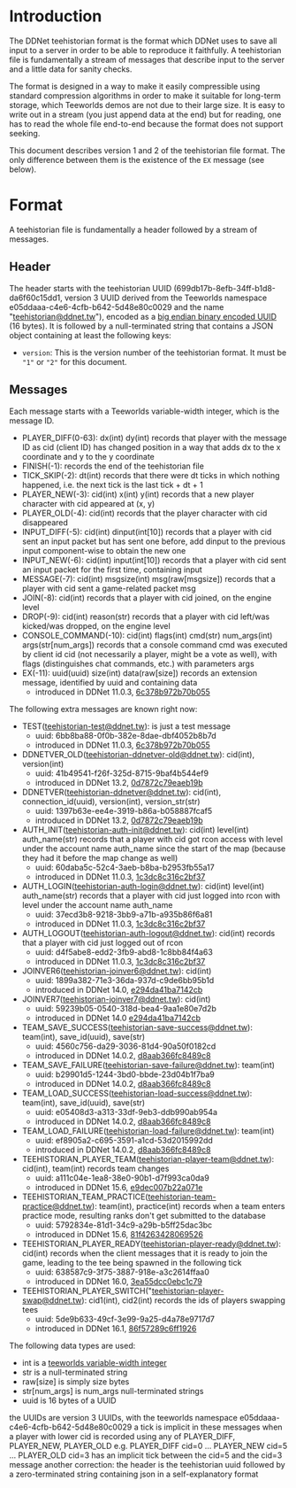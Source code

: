 Introduction
============

The DDNet teehistorian format is the format which DDNet uses to save all input
to a server in order to be able to reproduce it faithfully. A teehistorian file
is fundamentally a stream of messages that describe input to the server and a
little data for sanity checks.

The format is designed in a way to make it easily compressible using standard
compression algorithms in order to make it suitable for long-term storage,
which Teeworlds demos are not due to their large size. It is easy to write out
in a stream (you just append data at the end) but for reading, one has to read
the whole file end-to-end because the format does not support seeking.

This document describes version 1 and 2 of the teehistorian file format. The
only difference between them is the existence of the `EX` message (see below).


Format
======

A teehistorian file is fundamentally a header followed by a stream of messages.


Header
------

The header starts with the teehistorian UUID
(699db17b-8efb-34ff-b1d8-da6f60c15dd1, version 3 UUID derived from the
Teeworlds namespace e05ddaaa-c4e6-4cfb-b642-5d48e80c0029 and the name
"teehistorian@ddnet.tw"), encoded as a [big endian binary encoded
UUID](https://en.wikipedia.org/w/index.php?title=Universally_unique_identifier&oldid=844235295#Encoding)
(16 bytes). It is followed by a null-terminated string that contains a JSON
object containing at least the following keys:

* `version`: This is the version number of the teehistorian format. It must be
  `"1"` or `"2"` for this document.

Messages
--------

Each message starts with a Teeworlds variable-width integer, which is the
message ID.

* PLAYER\_DIFF(0-63): dx(int) dy(int) records that player with the message ID as cid (client ID) has changed position in a way that adds dx to the x coordinate and y to the y coordinate
* FINISH(-1): records the end of the teehistorian file
* TICK\_SKIP(-2): dt(int) records that there were dt ticks in which nothing happened, i.e. the next tick is the last tick + dt + 1
* PLAYER\_NEW(-3): cid(int) x(int) y(int) records that a new player character with cid appeared at (x, y)
* PLAYER\_OLD(-4): cid(int) records that the player character with cid disappeared
* INPUT\_DIFF(-5): cid(int) dinput(int[10]) records that a player with cid sent an input packet but has sent one before, add dinput to the previous input component-wise to obtain the new one
* INPUT\_NEW(-6): cid(int) input(int[10]) records that a player with cid sent an input packet for the first time, containing input
* MESSAGE(-7): cid(int) msgsize(int) msg(raw[msgsize]) records that a player with cid sent a game-related packet msg
* JOIN(-8): cid(int) records that a player with cid joined, on the engine level
* DROP(-9): cid(int) reason(str) records that a player with cid left/was kicked/was dropped, on the engine level
* CONSOLE\_COMMAND(-10): cid(int) flags(int) cmd(str) num\_args(int) args(str[num\_args]) records that a console command cmd was executed by client id cid (not necessarily a player, might be a vote as well), with flags (distinguishes chat commands, etc.) with parameters args
* EX(-11): uuid(uuid) size(int) data(raw[size]) records an extension message, identified by uuid and containing data
  * introduced in DDNet 11.0.3, [6c378b972b70b055](https://github.com/ddnet/ddnet/commit/6c378b972b70b0556d3b434b26baa0b9ffe490f1)

The following extra messages are known right now:
* TEST(teehistorian-test@ddnet.tw): is just a test message
  * uuid: 6bb8ba88-0f0b-382e-8dae-dbf4052b8b7d
  * introduced in DDNet 11.0.3, [6c378b972b70b055](https://github.com/ddnet/ddnet/commit/6c378b972b70b0556d3b434b26baa0b9ffe490f1)
* DDNETVER\_OLD(teehistorian-ddnetver-old@ddnet.tw): cid(int), version(int)
  * uuid: 41b49541-f26f-325d-8715-9baf4b544ef9
  * introduced in DDNet 13.2, [0d7872c79eaeb19b](https://github.com/ddnet/ddnet/commit/0d7872c79eaeb19b3fd08c39c013a1043db1fd9b)
* DDNETVER(teehistorian-ddnetver@ddnet.tw): cid(int), connection\_id(uuid), version(int), version\_str(str)
  * uuid: 1397b63e-ee4e-3919-b86a-b058887fcaf5
  * introduced in DDNet 13.2, [0d7872c79eaeb19b](https://github.com/ddnet/ddnet/commit/0d7872c79eaeb19b3fd08c39c013a1043db1fd9b)
* AUTH\_INIT(teehistorian-auth-init@ddnet.tw): cid(int) level(int) auth\_name(str) records that a player with cid got rcon access with level under the account name auth\_name since the start of the map (because they had it before the map change as well)
  * uuid: 60daba5c-52c4-3aeb-b8ba-b2953fb55a17
  * introduced in DDNet 11.0.3, [1c3dc8c316c2bf37](https://github.com/ddnet/ddnet/commit/1c3dc8c316c2bf37b94814d390c1c214422d46a9)
* AUTH\_LOGIN(teehistorian-auth-login@ddnet.tw): cid(int) level(int) auth\_name(str) records that a player with cid just logged into rcon with level under the account name auth\_name
  * uuid: 37ecd3b8-9218-3bb9-a71b-a935b86f6a81
  * introduced in DDNet 11.0.3, [1c3dc8c316c2bf37](https://github.com/ddnet/ddnet/commit/1c3dc8c316c2bf37b94814d390c1c214422d46a9)
* AUTH\_LOGOUT(teehistorian-auth-logout@ddnet.tw): cid(int) records that a player with cid just logged out of rcon
  * uuid: d4f5abe8-edd2-3fb9-abd8-1c8bb84f4a63
  * introduced in DDNet 11.0.3, [1c3dc8c316c2bf37](https://github.com/ddnet/ddnet/commit/1c3dc8c316c2bf37b94814d390c1c214422d46a9)
* JOINVER6(teehistorian-joinver6@ddnet.tw): cid(int)
  * uuid: 1899a382-71e3-36da-937d-c9de6bb95b1d
  * introduced in DDNet 14.0, [e294da41ba7142cb](https://github.com/ddnet/ddnet/commit/e294da41ba7142cb583a5dd2eab45af2ec9a8447)
* JOINVER7(teehistorian-joinver7@ddnet.tw): cid(int)
  * uuid: 59239b05-0540-318d-bea4-9aa1e80e7d2b
  * introduced in DDNet 14.0 [e294da41ba7142cb](https://github.com/ddnet/ddnet/commit/e294da41ba7142cb583a5dd2eab45af2ec9a8447)
* TEAM\_SAVE\_SUCCESS(teehistorian-save-success@ddnet.tw): team(int), save\_id(uuid), save(str)
  * uuid: 4560c756-da29-3036-81d4-90a50f0182cd
  * introduced in DDNet 14.0.2, [d8aab366fc8489c8](https://github.com/ddnet/ddnet/commit/d8aab366fc8489c8cba4c77d73a6a7bfcce83bbc)
* TEAM\_SAVE\_FAILURE(teehistorian-save-failure@ddnet.tw): team(int)
  * uuid: b29901d5-1244-3bd0-bbde-23d04b1f7ba9
  * introduced in DDNet 14.0.2, [d8aab366fc8489c8](https://github.com/ddnet/ddnet/commit/d8aab366fc8489c8cba4c77d73a6a7bfcce83bbc)
* TEAM\_LOAD\_SUCCESS(teehistorian-load-success@ddnet.tw): team(int), save\_id(uuid), save(str)
  * uuid: e05408d3-a313-33df-9eb3-ddb990ab954a
  * introduced in DDNet 14.0.2, [d8aab366fc8489c8](https://github.com/ddnet/ddnet/commit/d8aab366fc8489c8cba4c77d73a6a7bfcce83bbc)
* TEAM\_LOAD\_FAILURE(teehistorian-load-failure@ddnet.tw): team(int)
  * uuid: ef8905a2-c695-3591-a1cd-53d2015992dd
  * introduced in DDNet 14.0.2, [d8aab366fc8489c8](https://github.com/ddnet/ddnet/commit/d8aab366fc8489c8cba4c77d73a6a7bfcce83bbc)
* TEEHISTORIAN\_PLAYER\_TEAM(teehistorian-player-team@ddnet.tw): cid(int), team(int) records team changes
  * uuid: a111c04e-1ea8-38e0-90b1-d7f993ca0da9
  * introduced in DDNet 15.6, [e9dec007b22a071e](https://github.com/ddnet/ddnet/commit/e9dec007b22a071e9d104682955c952633455c27)
* TEEHISTORIAN\_TEAM\_PRACTICE(teehistorian-team-practice@ddnet.tw): team(int), practice(int) records when a team enters practice mode, resulting ranks don't get submitted to the database
  * uuid: 5792834e-81d1-34c9-a29b-b5ff25dac3bc
  * introduced in DDNet 15.6, [81f4263428069526](https://github.com/ddnet/ddnet/commit/81f426342806952603a2d28290279e0a7107db5b)
* TEEHISTORIAN\_PLAYER\_READY(teehistorian-player-ready@ddnet.tw): cid(int) records when the client messages that it is ready to join the game, leading to the tee being spawned in the following tick
  * uuid: 638587c9-3f75-3887-918e-a3c2614ffaa0
  * introduced in DDNet 16.0, [3ea55dcc0ebc1c79](https://github.com/ddnet/ddnet/commit/3ea55dcc0ebc1c791e11cab0c268febe7e783504)
* TEEHISTORIAN\_PLAYER\_SWITCH("teehistorian-player-swap@ddnet.tw): cid1(int), cid2(int) records the ids of players swapping tees
  * uuid: 5de9b633-49cf-3e99-9a25-d4a78e9717d7
  * introduced in DDNet 16.1, [86f57289c6ff1926](https://github.com/ddnet/ddnet/commit/86f57289c6ff1926e1e9802de33ceae69a026717)

The following data types are used:
* int is a [teeworlds variable-width integer](int.md)
* str is a null-terminated string
* raw[size] is simply size bytes
* str[num\_args] is num\_args null-terminated strings
* uuid is 16 bytes of a UUID

the UUIDs are version 3 UUIDs, with the teeworlds namespace e05ddaaa-c4e6-4cfb-b642-5d48e80c0029
a tick is implicit in these messages when a player with lower cid is recorded using any of PLAYER\_DIFF, PLAYER\_NEW, PLAYER\_OLD
e.g.
PLAYER\_DIFF cid=0 … PLAYER\_NEW cid=5 … PLAYER\_OLD cid=3 has an implicit tick between the cid=5 and the cid=3 message
another correction:
the header is the teehistorian uuid followed by a zero-terminated string containing json in a self-explanatory format
